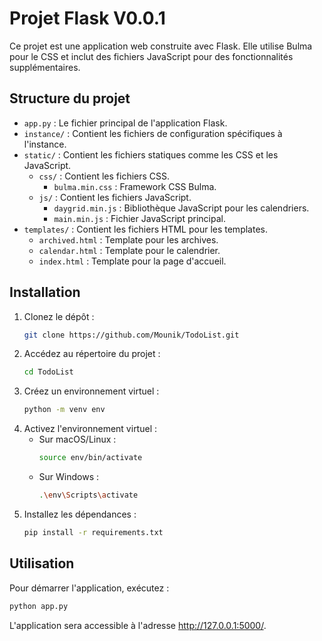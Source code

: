 # Projet Flask V0.0.1

Ce projet est une application web construite avec Flask. Elle utilise Bulma pour le CSS et inclut des fichiers JavaScript pour des fonctionnalités supplémentaires.

## Structure du projet

- `app.py` : Le fichier principal de l'application Flask.
- `instance/` : Contient les fichiers de configuration spécifiques à l'instance.
- `static/` : Contient les fichiers statiques comme les CSS et les JavaScript.
  - `css/` : Contient les fichiers CSS.
    - `bulma.min.css` : Framework CSS Bulma.
  - `js/` : Contient les fichiers JavaScript.
    - `daygrid.min.js` : Bibliothèque JavaScript pour les calendriers.
    - `main.min.js` : Fichier JavaScript principal.
- `templates/` : Contient les fichiers HTML pour les templates.
  - `archived.html` : Template pour les archives.
  - `calendar.html` : Template pour le calendrier.
  - `index.html` : Template pour la page d'accueil.

## Installation

1. Clonez le dépôt :
    ```sh
    git clone https://github.com/Mounik/TodoList.git
    ```
2. Accédez au répertoire du projet :
    ```sh
    cd TodoList
    ```
3. Créez un environnement virtuel :
    ```sh
    python -m venv env
    ```
4. Activez l'environnement virtuel :
    - Sur macOS/Linux :
        ```sh
        source env/bin/activate
        ```
    - Sur Windows :
        ```sh
        .\env\Scripts\activate
        ```
5. Installez les dépendances :
    ```sh
    pip install -r requirements.txt
    ```

## Utilisation

Pour démarrer l'application, exécutez :
```sh
python app.py
```

L'application sera accessible à l'adresse http://127.0.0.1:5000/.